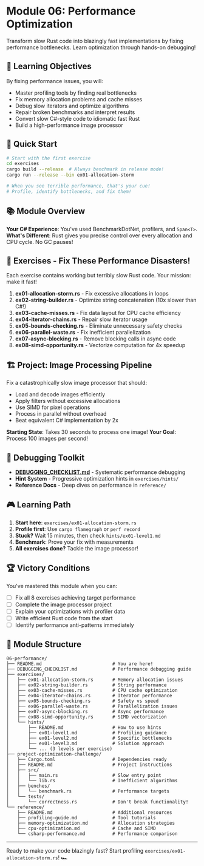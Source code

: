 # Module 06: Performance Optimization

Transform slow Rust code into blazingly fast implementations by fixing performance bottlenecks. Learn optimization through hands-on debugging!

## 🎯 Learning Objectives

By fixing performance issues, you will:
- Master profiling tools by finding real bottlenecks
- Fix memory allocation problems and cache misses
- Debug slow iterators and optimize algorithms
- Repair broken benchmarks and interpret results
- Convert slow C#-style code to idiomatic fast Rust
- Build a high-performance image processor

## 🚀 Quick Start

```bash
# Start with the first exercise
cd exercises
cargo build --release  # Always benchmark in release mode!
cargo run --release --bin ex01-allocation-storm

# When you see terrible performance, that's your cue!
# Profile, identify bottlenecks, and fix them!
```

## 📚 Module Overview

**Your C# Experience**: You've used BenchmarkDotNet, profilers, and `Span<T>`.
**What's Different**: Rust gives you precise control over every allocation and CPU cycle. No GC pauses!

## 💪 Exercises - Fix These Performance Disasters!

Each exercise contains working but terribly slow Rust code. Your mission: make it fast!

1. **ex01-allocation-storm.rs** - Fix excessive allocations in loops
2. **ex02-string-builder.rs** - Optimize string concatenation (10x slower than C#!)
3. **ex03-cache-misses.rs** - Fix data layout for CPU cache efficiency
4. **ex04-iterator-chains.rs** - Repair slow iterator usage
5. **ex05-bounds-checking.rs** - Eliminate unnecessary safety checks
6. **ex06-parallel-waste.rs** - Fix inefficient parallelization
7. **ex07-async-blocking.rs** - Remove blocking calls in async code
8. **ex08-simd-opportunity.rs** - Vectorize computation for 4x speedup

## 🏗️ Project: Image Processing Pipeline

Fix a catastrophically slow image processor that should:
- Load and decode images efficiently
- Apply filters without excessive allocations
- Use SIMD for pixel operations
- Process in parallel without overhead
- Beat equivalent C# implementation by 2x

**Starting State**: Takes 30 seconds to process one image!
**Your Goal**: Process 100 images per second!

## 🧰 Debugging Toolkit

- **[DEBUGGING_CHECKLIST.md](DEBUGGING_CHECKLIST.md)** - Systematic performance debugging
- **Hint System** - Progressive optimization hints in `exercises/hints/`
- **Reference Docs** - Deep dives on performance in `reference/`

## 🎮 Learning Path

1. **Start here**: `exercises/ex01-allocation-storm.rs`
2. **Profile first**: Use `cargo flamegraph` or `perf record`
3. **Stuck?** Wait 15 minutes, then check `hints/ex01-level1.md`
4. **Benchmark**: Prove your fix with measurements
5. **All exercises done?** Tackle the image processor!

## 🏆 Victory Conditions

You've mastered this module when you can:
- [ ] Fix all 8 exercises achieving target performance
- [ ] Complete the image processor project
- [ ] Explain your optimizations with profiler data
- [ ] Write efficient Rust code from the start
- [ ] Identify performance anti-patterns immediately

## 📂 Module Structure

```
06-performance/
├── README.md                          # You are here!
├── DEBUGGING_CHECKLIST.md             # Performance debugging guide
├── exercises/
│   ├── ex01-allocation-storm.rs       # Memory allocation issues
│   ├── ex02-string-builder.rs         # String performance
│   ├── ex03-cache-misses.rs           # CPU cache optimization
│   ├── ex04-iterator-chains.rs        # Iterator performance
│   ├── ex05-bounds-checking.rs        # Safety vs speed
│   ├── ex06-parallel-waste.rs         # Parallelization issues
│   ├── ex07-async-blocking.rs         # Async performance
│   ├── ex08-simd-opportunity.rs       # SIMD vectorization
│   └── hints/
│       ├── README.md                  # How to use hints
│       ├── ex01-level1.md             # Profiling guidance
│       ├── ex01-level2.md             # Specific bottlenecks
│       ├── ex01-level3.md             # Solution approach
│       └── ... (3 levels per exercise)
├── project-optimization-challenge/
│   ├── Cargo.toml                     # Dependencies ready
│   ├── README.md                      # Project instructions
│   ├── src/
│   │   ├── main.rs                    # Slow entry point
│   │   └── lib.rs                     # Inefficient algorithms
│   ├── benches/
│   │   └── benchmark.rs               # Performance targets
│   └── tests/
│       └── correctness.rs             # Don't break functionality!
└── reference/
    ├── README.md                      # Additional resources
    ├── profiling-guide.md             # Tool tutorials
    ├── memory-optimization.md         # Allocation strategies
    ├── cpu-optimization.md            # Cache and SIMD
    └── csharp-performance.md          # Performance comparison
```

---

Ready to make your code blazingly fast? Start profiling `exercises/ex01-allocation-storm.rs`! 🏎️